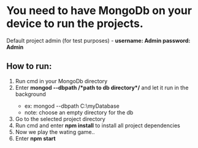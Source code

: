 <h1>You need to have MongoDb on your device to run the projects.</h1>
<p>Default project admin (for test purposes) - <strong>username: Admin password: Admin</strong> </p>
<h2>How to run:</h2>
<ol>
<li>Run cmd in your MongoDb directory</li>
<li>Enter <strong>mongod --dbpath /*path to db directory*/</strong> and let it run in the background</li>
<ul>
<li>ex: mongod --dbpath C:\myDatabase</li>
<li>note: choose an empty directory for the db</li>
</ul>
<li>Go to the selected project directory</li>
<li>Run cmd and enter <strong>npm install</strong> to install all project dependencies</li>
<li>Now we play the wating game..</li>
<li>Enter <strong>npm start</strong></li>
